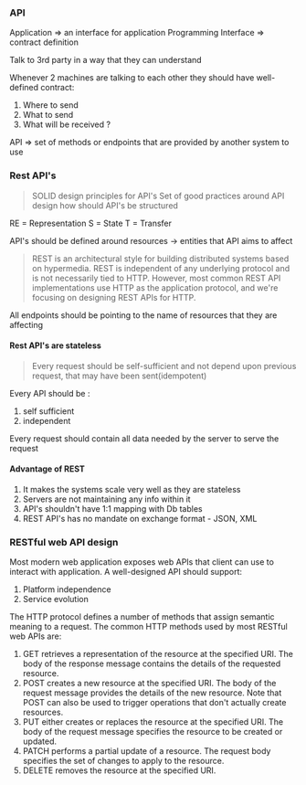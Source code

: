 ### API
Application     => an interface for application
Programming 
Interface      => contract definition

Talk to 3rd party in a way that they can understand

Whenever 2 machines are talking to each other they should have well-defined contract: 
1. Where to send
2. What to send
3. What will be received ?

API => set of methods or endpoints that are provided by another system to use


### Rest API's

> SOLID design principles for API's
> Set of good practices around API design
> how should API's be structured

RE = Representation
S  = State
T  = Transfer

API's should be defined around resources -> entities that API aims to affect

> REST is an architectural style for building distributed systems based on hypermedia. 
> REST is independent of any underlying protocol and is not necessarily tied to HTTP. 
> However, most common REST API implementations use HTTP as the application protocol, and we're focusing on designing REST APIs for HTTP.

All endpoints should be pointing to the name of resources that they are affecting

#### Rest API's are stateless
> Every request should be self-sufficient and not depend upon previous request, that may have been sent(idempotent)
> 
Every API should be :
1. self sufficient
2. independent

Every request should contain all data needed by the server to serve the request


#### Advantage of REST
1. It makes the systems scale very well as they are stateless
2. Servers are not maintaining any info within it
3. API's shouldn't have 1:1 mapping with Db tables
4. REST API's has no mandate on exchange format - JSON, XML



### RESTful web API design

Most modern web application exposes web APIs that client can use to interact with application.
A well-designed API should support: 
1. Platform independence
2. Service evolution


The HTTP protocol defines a number of methods that assign semantic meaning to a request. 
The common HTTP methods used by most RESTful web APIs are:

1. GET retrieves a representation of the resource at the specified URI. The body of the response message contains the details of the requested resource.
2. POST creates a new resource at the specified URI. The body of the request message provides the details of the new resource. Note that POST can also be used to trigger operations that don't actually create resources.
3. PUT either creates or replaces the resource at the specified URI. The body of the request message specifies the resource to be created or updated.
4. PATCH performs a partial update of a resource. The request body specifies the set of changes to apply to the resource.
5. DELETE removes the resource at the specified URI.